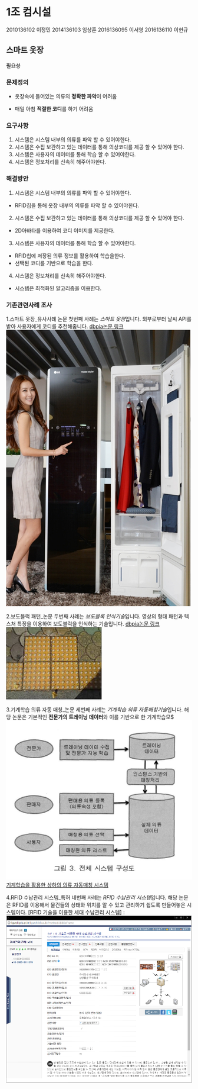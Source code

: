 # 1조 컴시설
2010136102 이정민
2014136103 임상훈
2016136095 이서영
2016136110 이현규

## 스마트 옷장

~~필요성~~

### 문제정의

* 옷장속에 들어있는 의류의 **정확한 파악**이 어려움
- 매일 아침 **적절한 코디**를 하기 어려움

### 요구사항

1. 시스템은 시스템 내부의 의류를 파악 할 수 있어야한다.
2. 시스템은 수집 보관하고 있는 데이터를 통해 의상코디를 제공 할 수 있어야 한다.
3. 시스템은 사용자의 데이터를 통해 학습 할 수 있어야한다.
4. 시스템은 정보처리를 신속히 해주어야한다.


### 해결방안

1. 시스템은 시스템 내부의 의류를 파악 할 수 있어야한다.
* RFID칩을 통해  옷장 내부의 의류를 파악 할 수 있어야한다.

2. 시스템은 수집 보관하고 있는 데이터를 통해 의상코디를 제공 할 수 있어야 한다.
* 2D아바타를 이용하여 코디 이미지를 제공한다.

3. 시스템은 사용자의 데이터를 통해 학습 할 수 있어야한다.
* RFID칩에 저장된 의류 정보를 활용하여 학습을한다.
* 선택된 코디를 기반으로 학습을 한다.

4. 시스템은 정보처리를 신속히 해주어야한다.
* 시스템은 최적화된 알고리즘을 이용한다.

                                
### 기존관련사례 조사
1.스마트 옷장_유사사례 논문
 첫번째 사례는 *스마트 옷장*입니다.
외부로부터 날씨 API를 받아 사용자에게 코디를 추천해줍니다.
[dbpia논문 링크](http://insight.dbpia.co.kr/metrics.do?nodedId=NODE06554464)
![연관이미지](./img/closet.jpg)

2.보도블럭 패턴_논문
 두번째 사례는 *보도블록 인식기술*입니다.
영상의 형태 패턴과 텍스처 특징을 이용하여 보도블럭을 인식하는 기술입니다.
[dbpia논문 링크](http://www.dbpia.co.kr/Journal/ArticleDetail/NODE01908129)
![연관이미지](./img/block.jpeg)

3.기계학습 의류 자동 매칭_논문
 세번째 사례는 *기계학습 의류 자동매칭기술*입니다.
해당 논문은 기본적인 **전문가의 트레이닝 데이터**와 이를 기반으로 한 기계학습모$
![IMAGE](./img/MachineTraining.PNG)
[기계학습을 활용한 상하의 의류 자동매칭 시스템](http://insight.dbpia.co.kr/article/metrics.do?nodeId=NODE01595278)

4.RFID 수납관리 시스템_특허
 네번째 사례는 *RFID 수납관리 시스템*입니다.
해당 논문은 RFID를 이용해서 물건들의 상태와 위치를 알 수 있고 관리하기 쉽도록 만들어놓은 시스템이다.
[RFID 기술을 이용한 세대 수납관리 시스템] : ![IMAGE](./img/RFID.PNG)
